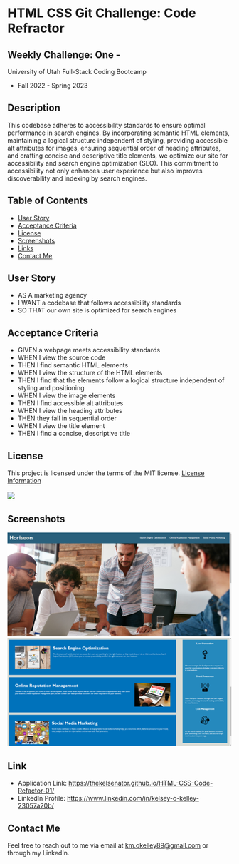 # HTML CSS Git Challenge: Code Refractor

## Weekly Challenge: One -

University of Utah
Full-Stack Coding Bootcamp

- Fall 2022 - Spring 2023

## Description

This codebase adheres to accessibility standards to ensure optimal performance in search engines. By incorporating semantic HTML elements, maintaining a logical structure independent of styling, providing accessible alt attributes for images, ensuring sequential order of heading attributes, and crafting concise and descriptive title elements, we optimize our site for accessibility and search engine optimization (SEO). This commitment to accessibility not only enhances user experience but also improves discoverability and indexing by search engines.

## Table of Contents 

  - [User Story](#user-story)
  - [Acceptance Criteria](#acceptance-criteria)
  - [License](#license)
  - [Screenshots](#screenshots)
  - [Links](#links)
  - [Contact Me](#contact-me)

## User Story

- AS A marketing agency
- I WANT a codebase that follows accessibility standards
- SO THAT our own site is optimized for search engines

## Acceptance Criteria

- GIVEN a webpage meets accessibility standards
- WHEN I view the source code
- THEN I find semantic HTML elements
- WHEN I view the structure of the HTML elements
- THEN I find that the elements follow a logical structure independent of styling and positioning
- WHEN I view the image elements
- THEN I find accessible alt attributes
- WHEN I view the heading attributes
- THEN they fall in sequential order
- WHEN I view the title element
- THEN I find a concise, descriptive title

## License

  This project is licensed under the terms of the MIT license.
  [License Information](https://choosealicense.com/licenses/mit)
  <br/>
  <br/>
  <a href="https://choosealicense.com/licenses/mit">
  <img src="https://img.shields.io/badge/License-MIT-blue" />
  </a>

## Screenshots

![alt_img](./assets/images/Challenge-One-1.png)
![alt_img](./assets/images/Challenge-One-2.png)

## Link

  * Application Link: https://thekelsenator.github.io/HTML-CSS-Code-Refactor-01/
  * LinkedIn Profile: https://www.linkedin.com/in/kelsey-o-kelley-23057a20b/

  ## Contact Me

  Feel free to reach out to me via email at km.okelley89@gmail.com or through my LinkedIn.